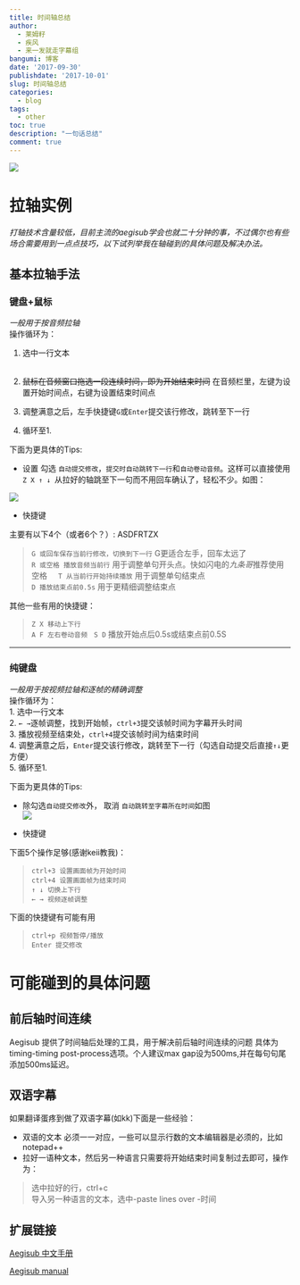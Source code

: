 ```yaml
---
title: 时间轴总结
author: 
  - 莱姆籽
  - 疾风
  - 来一发就走字幕组
bangumi: 博客
date: '2017-09-30'
publishdate: '2017-10-01'
slug: 时间轴总结
categories:
  - blog
tags:
  - other
toc: true
description: "一句话总结"
comment: true
---
```



![](http://img.appledaily.com.tw//images/twapple_sub/640pix/20121108/MA05/MA05_002.jpg)
# 拉轴实例  
*打轴技术含量较低，目前主流的aegisub学会也就二十分钟的事，不过偶尔也有些场合需要用到一点点技巧，以下试列举我在轴碰到的具体问题及解决办法。*  

## 基本拉轴手法  


### **键盘+鼠标**  
*一般用于按音频拉轴*  
操作循环为：  

1. 选中一行文本  
    
2. ~~鼠标在音频窗口拖选一段连续时间，即为开始结束时间~~ 在音频栏里，左键为设置开始时间点，右键为设置结束时间点
    
3. 调整满意之后，左手快捷键`G`或`Enter`提交该行修改，跳转至下一行  
    
4. 循环至1.

下面为更具体的Tips:  

* 设置 勾选 `自动提交修改`，`提交时自动跳转下一行`和`自动卷动音频`。这样可以直接使用`Z X ↑ ↓ `从拉好的轴跳至下一句而不用回车确认了，轻松不少。如图：  

![](http://i.imgur.com/7EjbU6a.png)

* 快捷键  

主要有以下4个（或者6个？）: ASDFRTZX
>`G 或回车保存当前行修改，切换到下一行` G更适合左手，回车太远了  
>`R 或空格 播放音频当前行`  用于调整单句开头点。快如闪电的*九条哥*推荐使用空格    
>`T 从当前行开始持续播放`  用于调整单句结束点  
>`D 播放结束点前0.5s`    用于更精细调整结束点  

其他一些有用的快捷键：  
>`Z X 移动上下行`  
>`A F 左右卷动音频`  
>`S D` 播放开始点后0.5s或结束点前0.5S


_____________________


### **纯键盘**  
*一般用于按视频拉轴和逐帧的精确调整*  
操作循环为：  
    1. 选中一行文本  
    2. `← →`逐帧调整，找到开始帧，`ctrl+3`提交该帧时间为字幕开头时间  
    3. 播放视频至结束处，`ctrl+4`提交该帧时间为结束时间  
    4. 调整满意之后，`Enter`提交该行修改，跳转至下一行（勾选自动提交后直接`↑↓`更方便）  
    5. 循环至1.   

下面为更具体的Tips:  
* 除勾选`自动提交修改`外， 取消 `自动跳转至字幕所在时间`如图  
![](http://i.imgur.com/17ycj9t.png)  

* 快捷键  

下面5个操作足够(感谢keii教我)：  

>`ctrl+3 设置画面帧为开始时间`  
>`ctrl+4 设置画面帧为结束时间`  
>`↑ ↓ 切换上下行`  
>`← → 视频逐帧调整`  

下面的快捷键有可能有用  

>`ctrl+p 视频暂停/播放`  
>`Enter 提交修改`



# 可能碰到的具体问题

## 前后轴时间连续  
Aegisub 提供了时间轴后处理的工具，用于解决前后轴时间连续的问题
具体为timing-timing post-process选项。个人建议max gap设为500ms,并在每句句尾添加500ms延迟。

## 双语字幕  

如果翻译蛋疼到做了双语字幕(如kk)下面是一些经验：
* 双语的文本 必须一一对应，一些可以显示行数的文本编辑器是必须的，比如notepad++  
* 拉好一语种文本，然后另一种语言只需要将开始结束时间复制过去即可，操作为：   

>选中拉好的行，ctrl+c  
>导入另一种语言的文本，选中-paste lines over -时间  



## 扩展链接  
[Aegisub 中文手册](http://aegi.vmoe.info/docs/3.2/Main_Page/) 

[Aegisub manual](http://docs.aegisub.org/3.2/Main_Page/)


